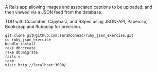 A Rails app allowing images and associated captions to be uploaded, and then viewed via a JSON feed from the database.

TDD with Cucumber, Capybara, and RSpec using JSON-API, Paperclip, Bookstrap and Rubocop for precision.

```
git clone git@github.com:saramoohead/ruby_json_exercise.git
cd ruby_json_exercise
bundle install
rake db:create
rake db:migrate
rails s
rake
visit http://localhost:3000/
```
